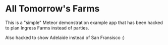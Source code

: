 # All Tomorrow's Farms

This is a "simple" Meteor demonstration example app that has been hacked to plan Ingress Farms instead of parties.

Also hacked to show Adelaide instead of San Fransisco :)
